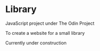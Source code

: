 # Library

JavaScript project under The Odin Project

To create a website for a small library

Currently under construction
